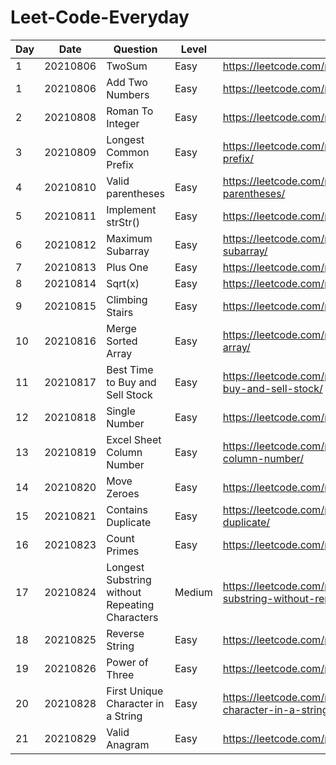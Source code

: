 # Leet-Code-Everyday

Day|Date|Question|Level|Link|Notes|
---|---|---|---|---|---|
1|20210806|TwoSum|Easy|https://leetcode.com/problems/two-sum/|dictionary|
1|20210806|Add Two Numbers|Easy|https://leetcode.com/problems/reverse-integer/||
2|20210808|Roman To Integer|Easy|https://leetcode.com/problems/roman-to-integer/||
3|20210809|Longest Common Prefix|Easy|https://leetcode.com/problems/longest-common-prefix/|`zip(*list)`|
4|20210810|Valid parentheses|Easy|https://leetcode.com/problems/valid-parentheses/|`list.pop()`|
5|20210811|Implement strStr()|Easy|https://leetcode.com/problems/implement-strstr/||
6|20210812|Maximum Subarray|Easy|https://leetcode.com/problems/maximum-subarray/||
7|20210813|Plus One|Easy|https://leetcode.com/problems/plus-one/||
8|20210814|Sqrt(x)|Easy|https://leetcode.com/problems/sqrtx/submissions/||
9|20210815|Climbing Stairs|Easy|https://leetcode.com/problems/climbing-stairs/||
10|20210816|Merge Sorted Array|Easy|https://leetcode.com/problems/merge-sorted-array/||
11|20210817|Best Time to Buy and Sell Stock|Easy|https://leetcode.com/problems/best-time-to-buy-and-sell-stock/||
12|20210818|Single Number|Easy|https://leetcode.com/problems/single-number/|XOR|
13|20210819|Excel Sheet Column Number|Easy|https://leetcode.com/problems/excel-sheet-column-number/||
14|20210820|Move Zeroes|Easy|https://leetcode.com/problems/move-zeroes/|swap|
15|20210821|Contains Duplicate|Easy|https://leetcode.com/problems/contains-duplicate/||
16|20210823|Count Primes|Easy|https://leetcode.com/problems/count-primes/|?|
17|20210824|Longest Substring without Repeating Characters|Medium|https://leetcode.com/problems/longest-substring-without-repeating-characters/||
18|20210825|Reverse String|Easy|https://leetcode.com/problems/reverse-string/||
19|20210826|Power of Three|Easy|https://leetcode.com/problems/power-of-three/||
20|20210828|First Unique Character in a String|Easy|https://leetcode.com/problems/first-unique-character-in-a-string/||
21|20210829|Valid Anagram|Easy|https://leetcode.com/problems/valid-anagram/||

